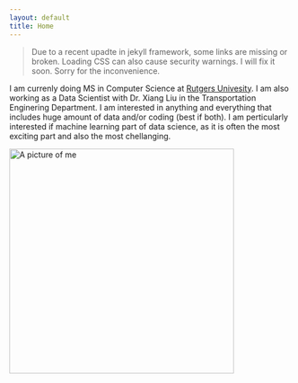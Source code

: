 ```yaml
---
layout: default
title: Home
---
```


>Due to a recent upadte in jekyll framework, some links are missing or broken. Loading CSS can also cause security warnings. I will fix it soon. Sorry for the inconvenience. 

I am currenly doing MS in Computer Science at [Rutgers Univesity](rutgers.edu). I am also working as a Data Scientist with Dr. Xiang Liu in the Transportation Enginering Department. I am interested in anything and everything that includes huge amount of data and/or coding (best if both). I am perticularly interested if machine learning part of data science, as it is often the most exciting part and also the most chellanging. 

<img src="https://xitizzz.github.io/img/ks.jpg" alt="A picture of me" width="400">
